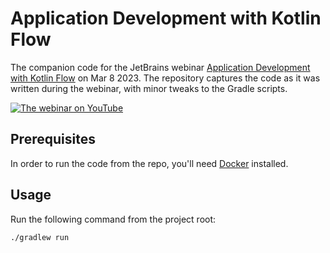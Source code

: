 # Application Development with Kotlin Flow

The companion code for the JetBrains webinar [Application Development with Kotlin Flow](https://www.youtube.com/live/RV2S2tftSLw) on Mar 8 2023. The repository captures the code as it was written during the webinar, with minor tweaks to the Gradle scripts.

[![The webinar on YouTube](https://user-images.githubusercontent.com/4427322/225704266-4cec49f3-d4fb-44fa-bd63-e1a08887380a.png)](https://www.youtube.com/live/RV2S2tftSLw)

## Prerequisites
In order to run the code from the repo, you'll need [Docker](https://www.docker.com/) installed.

## Usage
Run the following command from the project root:
```shell
./gradlew run
```
